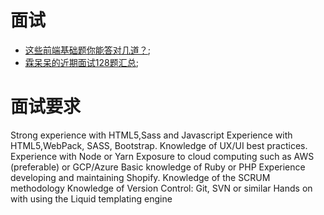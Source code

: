 # 面试

- [这些前端基础题你能答对几道？](https://juejin.im/post/5ee03947e51d457889262921);
- [霖呆呆的近期面试128题汇总](https://juejin.im/post/5eb55ceb6fb9a0436748297d);




# 面试要求

Strong experience with HTML5,Sass and Javascript
Experience with HTML5,WebPack, SASS, Bootstrap.
Knowledge of UX/UI best practices.
Experience with Node or Yarn
Exposure to cloud computing such as AWS (preferable) or GCP/Azure
Basic knowledge of Ruby or PHP
Experience developing and maintaining Shopify.
Knowledge of the SCRUM methodology
Knowledge of Version Control: Git, SVN or similar
Hands on with using the Liquid templating engine
